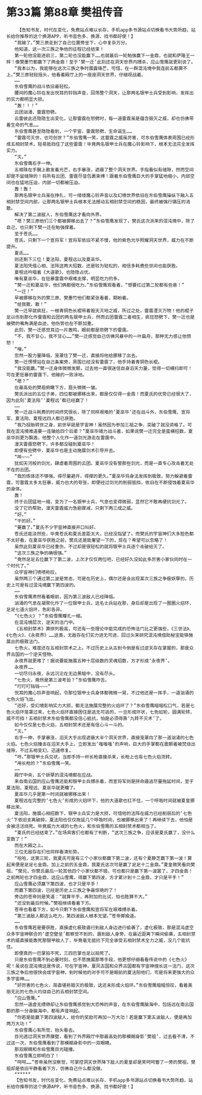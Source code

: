 # 第33篇 第88章 樊祖传音
        【告知书友，时代在变化，免费站点难以长存，手机app多书源站点切换看书大势所趋，站长给你推荐的这个换源APP，听书音色多、换源、找书都好使！】
       “我输了。”樊三原走到了自己位置旁坐下，心中复杂万分。
       他知道，这一次三族之争他的征程已经结束！
       第一轮他没能进前三，第二轮也没能赢下……也就最后一轮勉强赢下一金鼎，也就和萨隆王一样！像樊墨竹都赢下了两金鼎！至于‘樊一迁’此刻还在洞天世界内搏杀，应山雪鹰就更别说了。
       “我本以为，我能够在这次三族之争时展露锋芒，可惜，在一群混沌境中我连前五都算不上。”樊三原轻轻摇头，他看着殿厅上的一座座洞天世界，仔细观战着。
       ……
       东伯雪鹰的战斗依旧最轻松。
       腰间的魔心铃在发出悦耳的铃铛声音，回荡整个洞天，让那两名银甲士兵受到影响，发挥出的实力都明显大损。
       “轰！！！”
       云团汹涌，雷霆怒劈。
       云雷彼此还隐隐生出变化，让那雷霆在怒劈时，每一道雷霆虽是蕴含毁灭之威，却也仿佛带着生命的气息……
       东伯雪鹰甚至隐隐看到，一个宇宙，雷霆怒劈，生命诞生……
       “雷霆可灭世，也可创世？”东伯雪鹰一笑，这雷霆之威虽厉害，可东伯雪鹰体表周围已经形成五相封禁术，轻易抵挡住了这些雷霆！毕竟两名银甲士兵在魔心铃影响下，根本无法完全发挥实力。
       “灭。”
       东伯雪鹰右手一伸。
       五相珠在手腕上散发着光芒，右手暴涨，遮蔽了整个洞天世界。手指看似有缝隙，然而空间却是不留缝隙的！将所有云团、雷霆尽皆包裹束缚！跟着东伯雪鹰巨大的手掌猛地缩小，内部空间也在猛地压迫，内部一切都被压迫。
       轰！轰！
       那两名银甲士兵虽在挣扎，可一缕缕魔心铃声音以及幻境世界依旧在东伯雪鹰操纵下融入五相封禁空间内部，让那两名银甲士兵根本无法撼动五相封禁空间的稳固，最终被强行镇压的消散。
       解决了第二波敌人，东伯雪鹰这才看向外界。
       “嗯？樊三原他们三个都被挪移出去了？”东伯雪鹰发现了，樊氏这次派来的混沌境中，除了自己，也只剩下樊一迁在勉强撑着。
       至于苍氏……
       苍氏，只剩下一个宣将军！宣将军依旧不紧不慢，他的紫色光华照耀洞天世界，威力在不断提升。
       夏氏……
       则还剩下三位！夏法阳、夏程远以及夏巫华。
       夏法阳凭借心相、法阵这两大招数，还是较为轻松的，相信多耗费些世间也能获胜。
       夏程远吟唱着《大道歌》，也隐隐占优。
       唯有夏巫华，在狂暴雷霆中艰难支撑，明显吃力的多。
       “樊一迁和夏巫华，他们俩都很吃力。”东伯雪鹰观看着，“想要扛过第二轮都有些悬！”
       “一迁！”
       早被挪移在外的樊三原、樊墨竹他们都紧张看着，期盼着。
       “给我散，散！”
       樊一迁早就疯狂，一根青铜色长棍带着毁天灭地之威，所过之处，雷霆湮灭万物！他的棍子足以伤到那化作雷霆和云团的两名银甲士兵，然而云团雷霆二者相生，疯狂怒劈下，樊一迁也是被劈的嘴角满是血迹，他伤势也在不断加重。
       此刻，樊一迁感觉耳边一片轰鸣，眼前都是怒劈下的雷霆。
       “不，我不甘心，我不甘心……”樊一迁感觉自己仿佛风暴中的一叶扁舟，那种无力感让他愤怒！
       “嗖。”
       忽然一股力量降临，笼罩住了樊一迁，直接将他给挪移了出去。
       樊一迁愣愣站在自己条案旁，周围已经没有雷霆了，他手持着青铜色长棍。
       “我没能赢。”樊一迁身体微微发颤，过去他一直很迷信自身滔天力量，觉得一切横扫即可！可在更狂暴的雷霆下，他输的一败涂地。
       “嗯？”
       在最高处的樊祖俯瞰下方，眉头微微一皱。
       樊氏派出的五位子弟，四位都被挪移出来，都是仅仅得一金鼎！而夏氏的优势已经很大了，因为此刻‘夏法阳’‘夏程远’都已经赢了！
       ……
       樊一迁战斗耗费的时间终究很长，除了同样艰难的‘夏巫华’还在战斗外，东伯雪鹰、宣将军、夏法阳、夏程远四人都已获胜。
       “我乃投胎转世之身，前世早就是宇宙神！虽然因为参加三祖之争，突破了就没资格了。可我在混沌境难道要一连输给四个后辈？”夏巫华竭力战斗着，如果说樊一迁完全是蛮横招数，夏巫华则更为飘逸，他整个人化作一道剑光游走在雷霆中。
       漫天雷霆怒劈下，许多都没碰到夏巫华！
       即便有些劈中，夏巫华也是主动施展剑术引导开去。
       “哗~~~”
       犹如天河般的剑光，肆虐着周围的云团。夏巫华没有管那些剑光，而是一直专心攻击着无处不在的云团。
       “我的炼体还不够强，得尽量避开，得撑的更久。”夏巫华将身法发挥到极致，努力躲避着雷霆，可雷霆太多太狂暴，威力也大的夸张，即便经过剑光的削弱抵挡，依旧在不断侵蚀着夏巫华的身体。
       轰！
       终于云团猛地一缩，变为了一名银甲士兵，气息也变得微弱，显然它不敢再硬抗剑光了。
       没了它的帮助，漫天雷霆威力急剧骤减，只剩下两三成之威。
       “好。”
       “干的好。”
       “要赢了。”夏氏不少宇宙神直接开口叫好。
       苍氏还能淡然些，毕竟苍氏和夏氏差距太大，已经没指望了。而樊氏的宇宙神们大多脸色都不太好看，在夏巫华获胜之前，樊氏还是能奢望一下的，现在？希望可以忽略了！
       虽然此刻夏巫华已经重伤，不过却是很轻松的就将银甲士兵逐个击破给灭了。
       “这次三族之争的确很强。”
       “竟然足足五位赢下了第二波，上次才仅仅两位吧，已经好久没如此多厉害小家伙同时在一个时代了。”
       众宇宙神们啧啧称叹。
       虽然两三个通过第二波是常态，可是在历史上，偶尔还是会出现某次三族之争极妖孽的，历史上可是有过混沌境赢下第四波的。
       ……
       东伯雪鹰肃然看着眼前，因为第三波敌人已经降临。
       汹涌的气息在凝聚化作了一位银甲士兵，这名士兵站在那，身后却是出现了一圈圈火焰环，足足七道火焰环，色彩各异。
       “《七色火》？”东伯雪鹰瞳孔一缩。
       在混沌境层次，逆天的法门中。
       《五相封禁术》算排列极高，可还有一些理论中能完成的恐怖法门比之更强些，《三世法》、《七色火》、《永夜界》……这类，无敌存在们实力进无可进，回过头来研究混沌境借助秘宝能够施展出的极致法门。
       七色火，难度还在五相封禁术之上。不过历史上从古到今倒是有过逆天存在掌握的，那是众界古国的一个逆天怪物。
       永夜界就更难了！据说要能施展五种十层级数的灵魂招数，方才形成‘永夜界’。
       永夜界……
       一切尽归永夜，永远沉沦在无边黑暗中，没有尽头。
       “七色火，竟然是第三波考验？”东伯雪鹰咋舌。
       “叮叮叮铛铛~~~”
       悦耳的魔心铃声音响起，令那位银甲士兵身体都微微一晃，不过他还是一挥手，一道汹涌的七色火焰飞出。
       “还好，受幻境影响实力大损，都无法施展完整的火焰环了？”东伯雪鹰暗暗松口气，若是七色火焰环笼罩过来，七色火焰环直接困住是逃无可逃的，一旦形成环状，七色如轮，圆满轮转，威不可挡！五相封禁术东伯雪鹰都没信心抵抗，怕是必须得靠‘九转不灭术’了。
       如今仅仅是七色火焰，五相封禁术还是有信心斗一斗的。
       “灭。”
       右手一伸，手掌暴涨，滔天大手出现遮蔽大半个洞天世界，直接笼罩向了那一道汹涌的七色火焰。七色火焰撞击在滔天大手上，立即发出‘嗤嗤嗤’的声响，巨大的手掌都在震颤着被焚烧出缝隙，不过五相变幻，迅速修复。
       “哼。”那银甲士兵见状，当即手持一杆长枪直接杀来，长枪上也有七色火焰流转。
       “用长枪的？”东伯雪鹰一笑。
       ……
       殿厅中央，五个妖孽的混沌境都在应战。
       来自南云国的应山雪鹰还能和银甲士兵搏杀着，而宣将军则是拼命遁逃尽量拖延时间，至于夏法阳、夏程远、夏巫华就更糟了。
       夏巫华几乎是第一时间就被挪移出来！
       夏程远在完整的‘七色火’形成的火焰环下，他的大道歌也扛不住，一个呼吸时间就被夏皇挪移出来。
       夏法阳，施展心相招数下，银甲士兵实力是大损，可惜他的法阵在威力已经削弱后的‘七色火’下依旧支离破碎，夏法阳也仅仅拖延几个呼吸时间，也被挪移出来了！再继续下去，他怕是会被活活烧死。毕竟威力大减的七色火，和东伯雪鹰的五相封禁术都相当了。
       “夏氏的已经结束了。”在场宾客们也都有了判断，“这次三族之争，应该是夏氏赢了，没什么变数了！”
       而在大殿之上。
       三位无敌存在们也同样看清形势。
       “哈哈，这第三轮，我夏氏可是有三个小家伙都赢下第二波，还有个夏静芝赢下第一波！算起来便是足足七金鼎。加上之前的五金鼎，我夏氏这次可是赢了足足十二金鼎。”夏皇微笑看向樊祖，“樊兄，你樊氏最后一轮其他四个小家伙都不错，可也都只是赢下第一波罢了，才四金鼎！之前两轮也才四金鼎，这应山雪鹰，得赢下第四波，方才累计到十二金鼎，才只是平手！”
       应山雪鹰必须赢下第四波，也才只是平手！
       而赢下第四波，已经是历史上三族之争最惊艳的了！
       旁边的苍帝则是笑道：“就算平手，再附加的比试，怕也胜算不大。”
       “还没到最后时候。”樊祖继续看着下方。
       苍帝也看着下方，如今只剩下东伯雪鹰和宣将军在艰难搏杀着。
       “第三波敌人都这么吃力，第四波敌人根本无望。”苍帝揶揄道。
       ……
       东伯雪鹰若是要获胜，直接虚化极致遁行到敌人身边进行偷袭了，虚化极致，那是混沌虚空众多宇宙神联合的‘虚空壁垒’都察觉不到的，遁到敌人身旁，在最近距离下瞬间偷袭，五相封禁术的威直接能轰死那银甲敌人了，毕竟毫无抵抗下完全承受五相封禁术全力之威，没几个能抗住。
       即便真的一巴掌拍不死，三四巴掌也足以拍死了。
       只是东伯雪鹰不到必要时刻，也不愿施展那等手段，他更想仔细看看传说中的《七色火》呢！虽说在混沌境这是传说，可在宇宙神，夏风古国和众界古国都有宇宙神擅长这一法门，这次三族之争后他很快会成宇宙神，到时候他的对手可不是眼前的夏法阳他们，可是将来更强大的众多宇宙神……
       “好厉害的七色火，简直堪称毁灭的极致，这还未形成火焰环。”东伯雪鹰暗暗惊叹，看着美丽无比的七色火灼烧自己的五相封禁空间。
       “应山雪鹰。”
       忽然一道虚无缥缈却让东伯雪鹰感觉到大恐怖的声音，在东伯雪鹰脑海中，包括远在南云国都的那一分身脑海中，都有声音响起。
       “你若是能赢下第四波敌人，给你的奖励可再加一万大功！若是赢下第五波敌人，便是再加两万大功！”
       东伯雪鹰心有所觉，抬头看去。
       目光透过洞天世界膜壁，看到了外界殿厅中那最高处的那模糊身影‘樊祖’，过去看不清，不过这一次，东伯雪鹰看到了那模糊身影中的一双眼睛。
       那双眼睛和东伯雪鹰目光碰撞。
       东伯雪鹰立即明白了！
       “呵呵……”苍帝虽然没察觉，可掌控洞天世界降下敌人的夏皇却是笑呵呵瞥了一旁的樊祖，樊祖却是依旧平静看着下方，仿佛自己什么都没做。
       ******
       【告知书友，时代在变化，免费站点难以长存，手机app多书源站点切换看书大势所趋，站长给你推荐的这个换源APP，听书音色多、换源、找书都好使！】